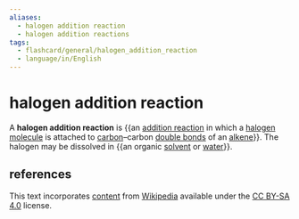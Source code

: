 ```yaml
---
aliases:
  - halogen addition reaction
  - halogen addition reactions
tags:
  - flashcard/general/halogen_addition_reaction
  - language/in/English
---
```


# halogen addition reaction

A __halogen addition reaction__ is {{an [addition reaction](addition%20reaction.md) in which a [halogen](halogen.md) [molecule](molecule.md) is attached to [carbon](carbon.md)–carbon [double bonds](double%20bond.md) of an [alkene](alkene.md)}}. The halogen may be dissolved in {{an organic [solvent](solvent.md) or [water](water.md)}}. <!--SR:!2025-05-07,464,250!2025-08-08,632,310-->

## references

This text incorporates [content](https://en.wikipedia.org/wiki/halogen_addition_reaction) from [Wikipedia](Wikipedia.md) available under the [CC BY-SA 4.0](https://creativecommons.org/licenses/by-sa/4.0/) license.
